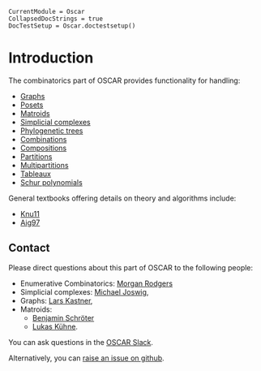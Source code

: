 ```@meta
CurrentModule = Oscar
CollapsedDocStrings = true
DocTestSetup = Oscar.doctestsetup()
```

# Introduction

The combinatorics part of OSCAR provides functionality for handling:
- [Graphs](@ref)
- [Posets](@ref)
- [Matroids](@ref)
- [Simplicial complexes](@ref)
- [Phylogenetic trees](@ref)
- [Combinations](@ref)
- [Compositions](@ref)
- [Partitions](@ref)
- [Multipartitions](@ref)
- [Tableaux](@ref)
- [Schur polynomials](@ref)

General textbooks offering details on theory and algorithms include:
- [Knu11](@cite)
- [Aig97](@cite)

## Contact

Please direct questions about this part of OSCAR to the following people:
* Enumerative Combinatorics: [Morgan Rodgers](https://cage.ugent.be/~mrodgers/)
* Simplicial complexes: [Michael Joswig](https://page.math.tu-berlin.de/~joswig/),
* Graphs: [Lars Kastner](https://lkastner.github.io/),
* Matroids:
    * [Benjamin Schröter](https://www.math.uni-frankfurt.de/~schroete/)
    * [Lukas Kühne](https://www.math.uni-bielefeld.de/~lkuehne/).

You can ask questions in the [OSCAR Slack](https://www.oscar-system.org/community/#slack).

Alternatively, you can [raise an issue on github](https://www.oscar-system.org/community/#how-to-report-issues).
